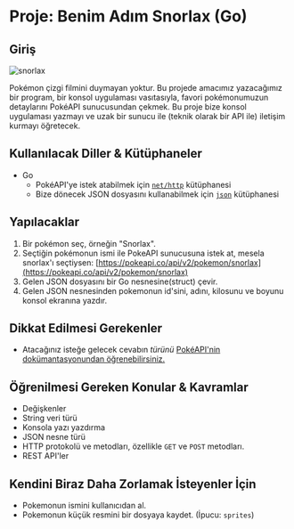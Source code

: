 # Proje: Benim Adım Snorlax (Go)

## Giriş

![snorlax](https://media.giphy.com/media/LT6BnfiyOWsqQ/giphy.gif)

Pokémon çizgi filmini duymayan yoktur. Bu projede amacımız yazacağımız bir program, bir konsol uygulaması vasıtasıyla, favori pokémonumuzun detaylarını PokéAPI sunucusundan çekmek. Bu proje bize konsol uygulaması yazmayı ve uzak bir sunucu ile (teknik olarak bir API ile) iletişim kurmayı öğretecek.

## Kullanılacak Diller & Kütüphaneler

- Go
  - PokéAPI'ye istek atabilmek için [`net/http`](https://pkg.go.dev/net/http) kütüphanesi
  - Bize dönecek JSON dosyasını kullanabilmek için [`json`](https://pkg.go.dev/encoding/json) kütüphanesi

## Yapılacaklar

1. Bir pokémon seç, örneğin "Snorlax".
2. Seçtiğin pokémonun ismi ile PokeAPI sunucusuna istek at, mesela snorlax'ı seçtiysen: [https://pokeapi.co/api/v2/pokemon/snorlax](https://pokeapi.co/api/v2/pokemon/snorlax)
3. Gelen JSON dosyasını bir Go nesnesine(struct) çevir.
4. Gelen JSON nesnesinden pokemonun id'sini, adını, kilosunu ve boyunu konsol ekranına yazdır.

## Dikkat Edilmesi Gerekenler

- Atacağınız isteğe gelecek cevabın *türünü* [PokéAPI'nin dokümantasyonundan öğrenebilirsiniz.](https://pokeapi.co/docs/v2#pokemon)

## Öğrenilmesi Gereken Konular & Kavramlar

- Değişkenler
- String veri türü
- Konsola yazı yazdırma
- JSON nesne türü
- HTTP protokolü ve metodları, özellikle `GET` ve `POST` metodları.
- REST API'ler

## Kendini Biraz Daha Zorlamak İsteyenler İçin

- Pokemonun ismini kullanıcıdan al.
- Pokemonun küçük resmini bir dosyaya kaydet. (İpucu: `sprites`)

